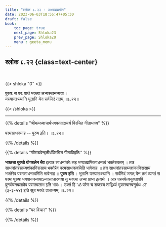 ```yaml
---
title: "श्लोक ८.२२ - अक्षरब्रह्मयोग"
date: 2023-06-03T18:56:47+05:30
draft: false
book:
    toc_page: true
    next_page: Shloka23
    prev_page: Shloka20
    menu : geeta_menu
---
```




## श्लोक ८.२२ {class=text-center}

<br/>

{{< shloka  "0"  >}}

पुरुषः स परः पार्थ भक्त्या लभ्यस्त्वनन्यया ।  
यस्यान्तःस्थानि भूतानि येन सर्वमिदं ततम् ॥८.२२॥

{{< /shloka >}}

---


{{% details "श्रीमत्मध्वाचार्यभगवत्पादाचर्य विरचित  गीताभाष्य" %}}

परमसाधनमाह -- पुरुष इति। ॥८.२२॥

{{% /details %}}



{{% details "श्रीराघवेन्द्रतीर्थविरचित गीताविवृतिः" %}}

**भक्तचा युक्तो योगबलेन चैव** इत्यत्र 
साधनांतरैः सह 
भगवत्प्राप्तिसाधनत्वं भक्तेरुक्तम्‌ । 
तत्र साधनांतरसाम्यशंकानिरासाय
भक्तेरेव परमसाधनत्वमिति भावेनाह ॥ 
तत्र साधनांतरसाम्यशंकानिरासाय 
भक्तेरेव परमसाधनत्वमिति भावेनाह ॥ 
**पुरुष इति** । 
भूतानि यस्यांतःस्थानि । सर्वमिदं जगत्‌ येन 
ततं व्याप्तं स परमः पुरुषः
भगवाननन्ययाऽन्यासाधारणया तु भक्त्या लभ्यः 
प्राप्य इत्यर्थः । 
अत्र परमयेत्यनुक्तावपि पुनर्वचनबलादेव परमत्वलाभ 
इति भावः । 
उक्तं हि 
'ॐ परेण च शब्दस्य ताद्विध्यं भूयस्त्वात्त्वनुबंधः ॐ' 
(३-३-५४) इति सूत्र भक्तेः प्राधान्यम्‌ ॥८.२२॥

{{% /details %}}



{{% details "पद विचार" %}}


{{% /details %}}
